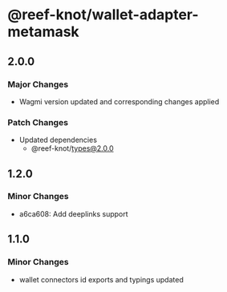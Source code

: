 # @reef-knot/wallet-adapter-metamask

## 2.0.0

### Major Changes

- Wagmi version updated and corresponding changes applied

### Patch Changes

- Updated dependencies
  - @reef-knot/types@2.0.0

## 1.2.0

### Minor Changes

- a6ca608: Add deeplinks support

## 1.1.0

### Minor Changes

- wallet connectors id exports and typings updated
